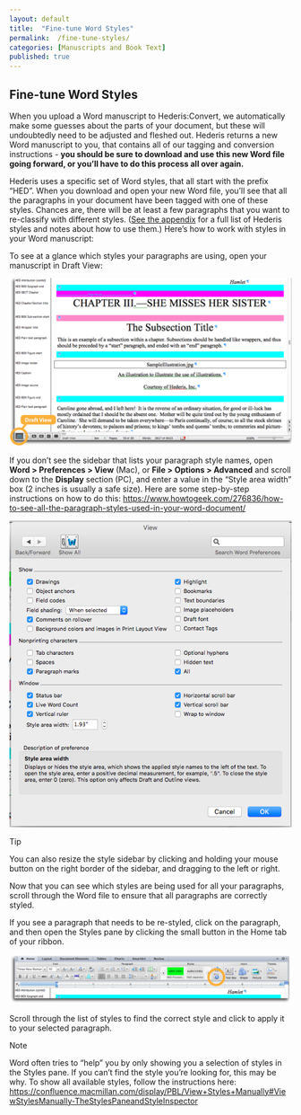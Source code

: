 ```yaml
---
layout: default
title:  "Fine-tune Word Styles"
permalink:  /fine-tune-styles/
categories: [Manuscripts and Book Text]
published: true
---
```


<section data-type="chapter" class="hsecchapter" data-hederis-type="hsecchapter" id="fine-tune-styles" data-pi-attrs="id: fine-tune-styles" role="doc-chapter" title="Fine-tune Word Styles"><h1 data-hederis-type="hblkchaptitle" class="hblkchaptitle" id="p4STJRITR">Fine-tune Word Styles</h1>
    <p class="hblkp" data-hederis-type="hblkp" id="p4qeoWez4">When you upload a Word manuscript to Hederis:Convert, we automatically make some guesses about the parts of your document, but these will undoubtedly need to be adjusted and fleshed out. Hederis returns a new Word manuscript to you, that contains all of our tagging and conversion instructions - <strong>you should be sure to download and use this new Word file going forward, or you&#8217;ll have to do this process all over again.</strong></p>
    <p class="hblkp" data-hederis-type="hblkp" id="pC8v4GBg8">Hederis uses a specific set of Word styles, that all start with the prefix &#8220;HED&#8221;. When you download and open your new Word file, you&#8217;ll see that all the paragraphs in your document have been tagged with one of these styles. Chances are, there will be at least a few paragraphs that you want to re-classify with different styles. (<a href="{% post_url 2019-05-22-39-ListofHederisWordStyles %}"><span class="Hyperlink">See the appendix</span></a> for a full list of Hederis styles and notes about how to use them.) Here&#8217;s how to work with styles in your Word manuscript:</p>
    <p class="hblkp" data-hederis-type="hblkp" id="p2MeU93UC">To see at a glance which styles your paragraphs are using, open your manuscript in Draft View:</p>
    <img data-hederis-type="hblkimg" class="hblkimg" id="phUcMM4Ll" src="/images/stylesidebar1_callouts_01.png"/>
    <p class="hblkp" data-hederis-type="hblkp" id="pNgr9fGGi">If you don&#8217;t see the sidebar that lists your paragraph style names, open <strong>Word &gt; Preferences &gt; View</strong> (Mac), or <strong>File &gt; Options &gt; Advanced</strong> and scroll down to the <strong>Display</strong> section (PC), and enter a value in the &#8220;Style area width&#8221; box (2 inches is usually a safe size). Here are some step-by-step instructions on how to do this: <a href="https://www.howtogeek.com/276836/how-to-see-all-the-paragraph-styles-used-in-your-word-document/"><span class="Hyperlink">https://www.howtogeek.com/276836/how-to-see-all-the-paragraph-styles-used-in-your-word-document/</span></a></p>
    <img data-hederis-type="hblkimg" class="hblkimg" id="pVsU5dPJk" src="/images/stylesidebar4.png"/>
    <aside class="hwprbox box" data-hederis-type="hwprbox" id="pWsqTlwwf" data-type="sidebar"><p class="hblktype" data-hederis-type="hblktype" id="prjMjTARl">Tip</p>
    <p class="hblkp" data-hederis-type="hblkp" id="pcdbisChI">You can also resize the style sidebar by clicking and holding your mouse button on the right border of the sidebar, and dragging to the left or right.</p>
    </aside>
    <p class="hblkp" data-hederis-type="hblkp" id="pTlTD40nJ">Now that you can see which styles are being used for all your paragraphs, scroll through the Word file to ensure that all paragraphs are correctly styled.</p>
    <p class="hblkp" data-hederis-type="hblkp" id="pPfPkErPF">If you see a paragraph that needs to be re-styled, click on the paragraph, and then open the Styles pane by clicking the small button in the Home tab of your ribbon.</p>
    <img data-hederis-type="hblkimg" class="hblkimg" id="pXkbBpIl6" src="/images/stylespane1_01.png"/>
    <p class="hblkp" data-hederis-type="hblkp" id="pDs336ZYE">Scroll through the list of styles to find the correct style and click to apply it to your selected paragraph.</p>
    <aside class="hwprbox box" data-hederis-type="hwprbox" id="pm7tfQyI3" data-type="sidebar"><p class="hblktype" data-hederis-type="hblktype" id="pjMeGx8Ia">Note</p>
    <p class="hblkp" data-hederis-type="hblkp" id="pNOPuMyfe">Word often tries to &#8220;help&#8221; you by only showing you a selection of styles in the Styles pane. If you can&#8217;t find the style you&#8217;re looking for, this may be why. To show all available styles, follow the instructions here: <a href="https://confluence.macmillan.com/display/PBL/View+Styles+Manually#ViewStylesManually-TheStylesPaneandStyleInspector"><span class="Hyperlink">https://confluence.macmillan.com/display/PBL/View+Styles+Manually#ViewStylesManually-TheStylesPaneandStyleInspector</span></a></p>
    </aside>
    </section>
    